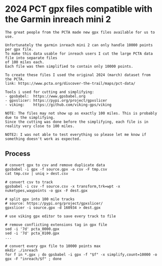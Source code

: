 # 2024 PCT gpx files compatible with the Garmin inreach mini 2

    The great people from the PCTA made new gpx files available for us to use.

    Unfortunately the garmin inreach mini 2 can only handle 10000 points per gpx file.
    To make this data usable for inreach users I cut the large PCTA data file into separate files
    of 100 miles each.
    Each file was then simplified to contain only 10000 points.

    To create these files I used the original 2024 (march) dataset from the PCTA.
    link: https://www.pcta.org/discover-the-trail/maps/pct-data/

    Tools i used for cutting and simplifying:
    - gpsbabel:  https://www.gpsbabel.org
    - gpxslicer: https://pypi.org/project/gpxslicer
    - viking:    https://github.com/viking-gps/viking

    NOTE: The files may not show up as exactly 100 miles. This is probably due to the simplifying.
    Since the cutting was done before the simplifying, each file is in reality very close to 100 miles.

    NOTE2: I was not able to test everything so please let me know if something doesn't work as expected.

## Process

    # convert gpx to csv and remove duplicate data
    gpsbabel -i gpx -f source.gpx -o csv -F tmp.csv
    cat tmp.csv | uniq > dest.csv

    # convert csv to track
    gpsbabel -i csv -f source.csv -x transform,trk=wpt -x nuketypes,waypoints -o gpx -F dest.gpx

    # split gpx into 100 mile tracks
    # source: https://pypi.org/project/gpxslicer/
    gpxslicer -i source.gpx -d 160934 > dest.gpx

    # use viking gpx editor to save every track to file

    # remove conflicting extensions tag in gpx file
    sed -i '7d' pcta_0000.gpx
    sed -i '7d' pcta_0100.gpx
    ...

    # convert every gpx file to 10000 points max
    mkdir ./inreach
    for f in *.gpx ; do gpsbabel -i gpx -f "$f" -x simplify,count=10000 -o gpx -F "inreach/$f" ; done

